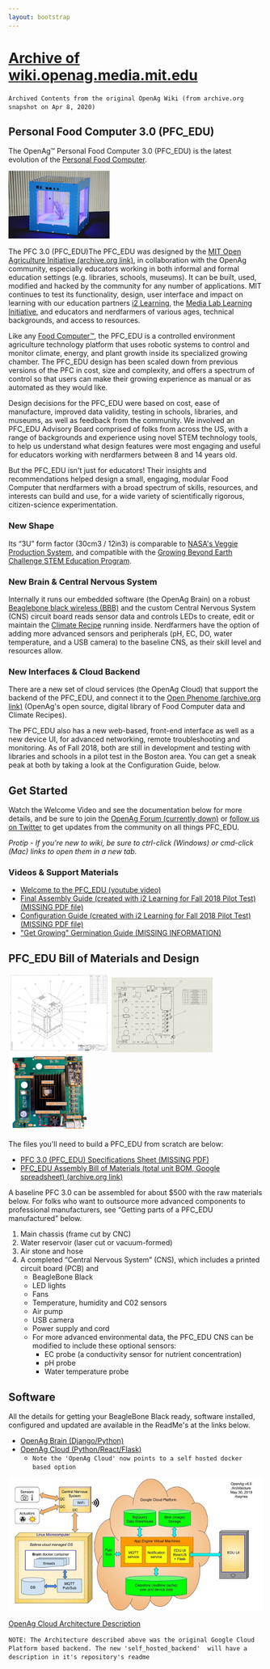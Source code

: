 ```yaml
---
layout: bootstrap
---
```

# [Archive of wiki.openag.media.mit.edu](index.md)
`Archived Contents from the original OpenAg Wiki (from archive.org snapshot on Apr 8, 2020)`

## Personal Food Computer 3.0 (PFC_EDU)
The OpenAg™ Personal Food Computer 3.0 (PFC_EDU) is the latest evolution of the [Personal Food Computer](personal_food_computers.md).

![Image of PFC-EDU 3.0](/static/images/wiki/pfc_edu_low-res_.jpg)

The PFC 3.0 (PFC_EDU)The PFC_EDU was designed by the [MIT Open Agriculture Initiative (archive.org link)](https://web.archive.org/web/20190723192227/https://www.media.mit.edu/groups/open-agriculture-openag/overview/), in collaboration with the OpenAg 
community, especially educators working in both informal and formal education settings (e.g. libraries, schools, 
museums). It can be built, used, modified and hacked by the community for any number of applications. MIT continues 
to test its functionality, design, user interface and impact on learning with our education partners [i2 Learning](https://i2learning.org), 
the [Media Lab Learning Initiative](https://learn.media.mit.edu/), and educators and nerdfarmers of various ages, technical backgrounds, and access 
to resources.

Like any [Food Computer™](index.md), the PFC_EDU is a controlled environment agriculture technology platform that uses robotic 
systems to control and monitor climate, energy, and plant growth inside its specialized growing chamber. The PFC_EDU 
design has been scaled down from previous versions of the PFC in cost, size and complexity, and offers a spectrum of 
control so that users can make their growing experience as manual or as automated as they would like.

Design decisions for the PFC_EDU were based on cost, ease of manufacture, improved data validity, testing in schools, 
libraries, and museums, as well as feedback from the community. We involved an PFC_EDU Advisory Board comprised of 
folks from across the US, with a range of backgrounds and experience using novel STEM technology tools, to help us 
understand what design features were most engaging and useful for educators working with nerdfarmers between 8 and 14 
years old.

But the PFC_EDU isn't just for educators! Their insights and recommendations helped design a small, engaging, modular 
Food Computer that nerdfarmers with a broad spectrum of skills, resources, and interests can build and use, for a wide 
variety of scientifically rigorous, citizen-science experimentation.

### New Shape
Its “3U” form factor (30cm3 / 12in3) is comparable to [NASA's Veggie Production System](https://www.nasa.gov/mission_pages/station/research/experiments/383.html), and compatible with the 
[Growing Beyond Earth Challenge STEM Education Program](https://informal.jpl.nasa.gov/museum/CP4SMP/growing-beyond-earth-challenge-stem-education-program).

### New Brain & Central Nervous System
Internally it runs our embedded software (the OpenAg Brain) on a robust [Beaglebone black wireless (BBB)](https://beagleboard.org/black-wireless) and the 
custom Central Nervous System (CNS) circuit board reads sensor data and controls LEDs to create, edit or maintain 
the [Climate Recipe](recipe.md) running inside. Nerdfarmers have the option of adding more advanced sensors and peripherals 
(pH, EC, DO, water temperature, and a USB camera) to the baseline CNS, as their skill level and resources allow.

### New Interfaces & Cloud Backend
There are a new set of cloud services (the OpenAg Cloud) that support the backend of the PFC_EDU, and connect it to 
the [Open Phenome (archive.org link)](https://web.archive.org/web/20190720114223/https://www.media.mit.edu/projects/open-phenome-project/overview/) (OpenAg's open source, digital library of Food Computer data and Climate Recipes).

The PFC_EDU also has a new web-based, front-end interface as well as a new device UI, for advanced networking, 
remote troubleshooting and monitoring. As of Fall 2018, both are still in development and testing with libraries 
and schools in a pilot test in the Boston area. You can get a sneak peak at both by taking a look at the 
Configuration Guide, below.

## Get Started
Watch the Welcome Video and see the documentation below for more details, and be sure to join the 
[OpenAg Forum (currently down)]() or [follow us on Twitter](https://twitter.com/mitopenag) to get updates from the 
community on all things PFC_EDU.

*Protip - If you're new to wiki, be sure to ctrl-click (Windows) or cmd-click (Mac) links to open them in a new tab.*

### Videos & Support Materials

- [Welcome to the PFC_EDU (youtube video)](https://youtu.be/-J1DNp4M_1k)
- [Final Assembly Guide (created with i2 Learning for Fall 2018 Pilot Test) (MISSING PDF file)]()
- [Configuration Guide (created with i2 Learning for Fall 2018 Pilot Test) (MISSING PDF file)]()
- ["Get Growing" Germination Guide  (MISSING INFORMATION)]()

## PFC_EDU Bill of Materials and Design
![pfc-edu_assembly_img.png](/static/images/wiki/pfc-edu_assembly_img.png)
![pcba_drawing.jpg](/static/images/wiki/pcba_drawing.jpg)
![brain_board_img_.png](/static/images/wiki/brain_board_img_.png)

The files you'll need to build a PFC_EDU from scratch are below:

* [PFC 3.0 (PFC_EDU) Specifications Sheet (MISSING PDF)]()
* [PFC_EDU Assembly Bill of Materials (total unit BOM, Google spreadsheet) (archive.org link)](https://web.archive.org/web/20190723192227/https://docs.google.com/spreadsheets/d/1c2H4cPmi8jmzXLx5jP24l9h5RykYYzeQhTub-tl5C-M/edit?usp=sharing)

A baseline PFC 3.0 can be assembled for about $500 with the raw materials below. 
For folks who want to outsource more advanced components to professional manufacturers, see “Getting parts of a PFC_EDU 
manufactured” below.

1. Main chassis (frame cut by CNC)
2. Water reservoir (laser cut or vacuum-formed)
3. Air stone and hose
4. A completed “Central Nervous System” (CNS), which includes a printed circuit board (PCB) and
    - BeagleBone Black
    - LED lights
    - Fans
    - Temperature, humidity and C02 sensors
    - Air pump
    - USB camera
    - Power supply and cord
    - For more advanced environmental data, the PFC_EDU CNS can be modified to include these optional sensors:
        - EC probe (a conductivity sensor for nutrient concentration)
        - pH probe
        - Water temperature probe

## Software
All the details for getting your BeagleBone Black ready, software installed, configured and updated are available in the ReadMe's at the links below.

 - [OpenAg Brain (Django/Python)](https://github.com/OpenAgricultureFoundation/openag-device-software)
 - [OpenAg Cloud (Python/React/Flask)](https://github.com/OpenAgricultureFoundation/self_hosted_backend)
    - `Note the 'OpenAg Cloud' now points to a self hosted docker based option`
    
![OpenAg Cloud Architecture](/static/images/wiki/openag_cloud_arch_v4_small.jpg)

[OpenAg Cloud Architecture Description](https://github.com/OpenAgricultureFoundation/Data_API/blob/master/docs/OpenAg%E2%84%A2%20Cloud%20Description%20v4.pdf)

`NOTE: The Architecture described above was the original Google Cloud Platform based backend. The new 'self_hosted_backend' 
will have a description in it's repository's readme`



